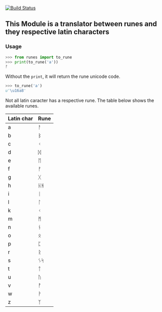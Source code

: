 [![Build Status](https://travis-ci.org/IuryAlves/pyrunes.svg?branch=master)](https://travis-ci.org/IuryAlves/pyrunes)

## This Module is a translator between runes and they respective latin characters

### Usage

```python
>>> from runes import to_rune
>>> print(to_rune('a'))
ᚠ
```

Without the `print`, it will return the rune unicode code.

```python
>>> to_rune('a')
u'\u16a8'
```

Not all latin caracter has a respective rune. The table below shows the available runes.

  Latin char | Rune  
  -----------|---------
   a         |ᚨ      
   b         |ᛒ      
   c         |ᚲ      
   d         |ᛞ      
   e         |ᛖ      
   f         |ᚠ
   g         |ᚷ      
   h         |ᚺᚻ     
   i         |ᛁ      
   l         |ᛚ      
   k         |ᚲ      
   m         |ᛗ      
   n         |ᚾ      
   o         |ᛟ      
   p         |ᛈ      
   r         |ᚱ      
   s         |ᛊᛋ     
   t         |ᛏ      
   u         |ᚢ      
   v         |ᚡ      
   w         |ᚹ      
   z         |ᛉ      

